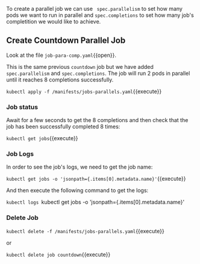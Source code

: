 To create a parallel job we can use ` spec.parallelism` to set how many pods we want to run in parallel and `spec.completions` to set how many job's completition we would like to achieve. 

## Create Countdown Parallel Job

Look at the file `job-para-comp.yaml`{{open}}.

This is the same previous `countdown` job but we have added `spec.parallelism` and `spec.completions`. 
The job will run 2 pods in parallel until it reaches 8 completions successfully.

`kubectl apply -f /manifests/jobs-parallels.yaml`{{execute}}

### Job status

Await for a few seconds to get the 8 completions and then check that the job has been successfully completed 8 times:

`kubectl get jobs`{{execute}}

### Job Logs

In order to see the job's logs, we need to get the job name:

`kubectl get jobs -o 'jsonpath={.items[0].metadata.name}'`{{execute}}

And then execute the following command to get the logs:

`kubectl logs `kubectl get jobs -o 'jsonpath={.items[0].metadata.name}'` `

### Delete Job

`kubectl delete -f /manifests/jobs-parallels.yaml`{{execute}}

or 

`kubectl delete job countdown`{{execute}}
